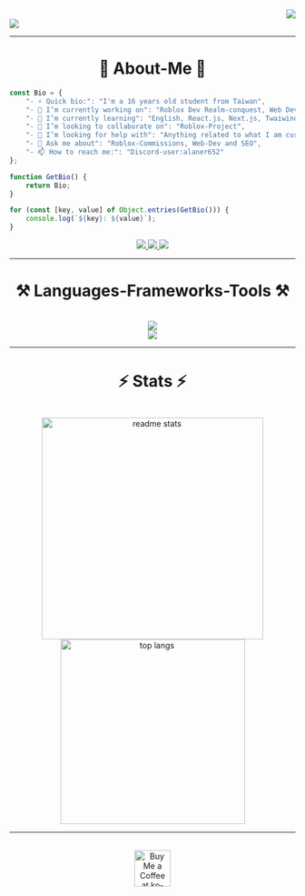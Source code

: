 <!--閱覽計數器-->
<img align="right" src="https://visitor-badge.laobi.icu/badge?page_id=Ynoob87.Ynoob87" />

<!--開頭文字-->
<br>
<img align="center"
  src="https://readme-typing-svg.herokuapp.com/?font=Righteous&size=65&center=true&vCenter=true&width=1000&height=80&duration=4000&lines=Hi+There!+👋;+I'm+Small+R!;Welcome+To+My+GitHub+Profile;" />
<hr />

<!--關於我-->
<h1 align="center">👋 About-Me 👋</h1>

<!--代碼區塊-->
```javascript
const Bio = {
    "- ⚡ Quick bio:": "I'm a 16 years old student from Taiwan",
    "- 🔭 I’m currently working on": "Roblox Dev Realm-conquest, Web Dev",
    "- 🌱 I’m currently learning": "English, React.js, Next.js, Twaiwind.css",
    "- 👯 I’m looking to collaborate on": "Roblox-Project",
    "- 🤔 I’m looking for help with": "Anything related to what I am currently learning 😅",
    "- 💬 Ask me about": "Roblox-Commissions, Web-Dev and SEO",
    "- 📫 How to reach me:": "Discord-user:alaner652"
};

function GetBio() {
    return Bio;
}

for (const [key, value] of Object.entries(GetBio())) {
    console.log(`${key}: ${value}`);
}
```

<!--聯絡管道-->
<div align="center">
  <a href="mailto:hhgg12661@gmail.com">
    <img src="https://img.shields.io/badge/Gmail-333333?style=for-the-badge&logo=gmail&logoColor=red" />
  </a>
  <a href="https://discord.gg/RwHJk62TyF" target="_blank">
    <img src="https://img.shields.io/badge/Discord-0077B5?style=for-the-badge&logo=discord&logoColor=white"
      target="_blank" />
  </a>
  <a href="https://www.instagram.com/codingismylove/" target="_blank">
    <img src="https://img.shields.io/badge/Instagram-FF5151?style=for-the-badge&logo=instagram&logoColor=white"
      target="_blank" />
  </a>
</div>
<hr />

<!--語言框架和工具-->
<h1 align="center">⚒️ Languages-Frameworks-Tools ⚒️</h1>
<br>
<div align="center">
  <img src="https://skillicons.dev/icons?i=react,nextjs,html,css,vscode,github,figma,tailwind,git" />
  <br />
  <img src="https://skillicons.dev/icons?i=lua,python,javascript,typescript,nodejs,c,cpp,firebase" /><br>
</div>
<hr />

<!--GitHub Stats-->
<h1 align="center">⚡ Stats ⚡</h1>
<br>
<div align=center>
  <img width=390
    src="https://github-readme-stats-salesp07.vercel.app/api?username=Ynoob87&count_private=true&show_icons=true&theme=react&rank_icon=github&border_radius=10"
    alt="readme stats" />
  <br />
  <img width=325 align="center" alt="top langs"
    src="https://github-readme-stats-salesp07.vercel.app/api/top-langs/?username=Ynoob87&hide=HTML&langs_count=8&layout=compact&theme=react&border_radius=10&size_weight=0.5&count_weight=0.5&exclude_repo=github-readme-stats" />
</div>
<hr />

<!--贊助hehehehe-->
<br>
<div align="center">
  <a href='https://ko-fi.com/smallr' target='_blank'><img height='64' style='border:0px;height:64px;'
      src='https://storage.ko-fi.com/cdn/kofi1.png?v=3' border='0' alt='Buy Me a Coffee at ko-fi.com' /></a>
</div>
